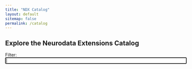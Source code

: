 ```yaml
---
title: "NDX Catalog"
layout: default
sitemap: false
permalink: /catalog
---
```


## Explore the Neurodata Extensions Catalog

<form action="{{ site.url }}/catalog/" method="get">
    Filter: <input type="search" name="q" id="search-input" size="70" autofocus>
    <input type="submit" value="Search" style="display: none;">
</form>

<div style="margin-top:20px">
<p><span id="search-process" style="display: none">Showing <span id="search-results-count"></span> results for "<strong id="search-query"></strong>"</span><span id="show-all" style="display: none">Showing <span id="show-all-count"></span> extensions</span></p>
<ul id="search-results"></ul>

<script src="{{ site.url }}/js/lunr.min.js"></script>
<script src="{{ site.url }}/js/jquery-3.4.1.min.js" ></script>
<script src="{{ site.url }}/js/js-yaml.min.js" ></script>

<script>
(function() {
window.data = {}

function loadSearch() {
  var fileref = document.createElement('script')
  fileref.setAttribute("type", "text/javascript")
  fileref.setAttribute("src", "{{ site.baseurl }}/js/search.js")
  document.getElementsByTagName("head")[0].appendChild(fileref)
}

$.getJSON("https://api.github.com/orgs/{{ site.github_username }}/repos").done(function(data) {
  countTotal = 0
  $.each(data, function(key, recordJson) {
    if (recordJson.name.startsWith("{{ site.prefix }}") && recordJson.name.endsWith("{{ site.suffix }}") ) {
      countTotal += 1
    }
  });
  countLoaded = 0
  $.each(data, function(key, recordJson) {
    if (recordJson.name.startsWith("{{ site.prefix }}") && recordJson.name.endsWith("{{ site.suffix }}") ) {
      var resultJson = {}
      resultJson.ref = recordJson.name
      resultJson.record_url = recordJson.html_url
      resultJson.last_updated = recordJson.pushed_at
      window.data[recordJson.name] = resultJson

      var metaUrl = "https://api.github.com/repos/{{ site.github_username }}/" + recordJson.name + "/contents/ndx-meta.yaml"  
      $.getJSON(metaUrl).done(function(res, status) {
        if (status == "success") {
          metaJson = jsyaml.load(atob(res.content))
          for (k in metaJson) {
            window.data[recordJson.name][k] = metaJson[k]
          }
        }
        var readmeUrl = "https://api.github.com/repos/{{ site.github_username }}/" + recordJson.name + "/contents/README.md"
        $.getJSON(readmeUrl).done(function(res, status) {
          if (status == "success") {
            readmeText = atob(res.content)
            window.data[recordJson.name].readme = readmeText

            countLoaded += 1
            if (countLoaded == countTotal) {
              loadSearch()
            }
          }
        });
      });
    }
  });
});



})();

</script>

</div>
